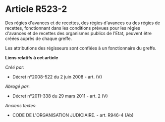 # Article R523-2

Des régies d'avances et de recettes, des régies d'avances ou des régies de recettes, fonctionnant dans les conditions prévues
pour les régies d'avances et de recettes des organismes publics de l'Etat, peuvent être créées auprès de chaque greffe.

Les attributions des régisseurs sont confiées à un fonctionnaire du greffe.

**Liens relatifs à cet article**

_Créé par_:

  - Décret n°2008-522 du 2 juin 2008 - art. (V)

_Abrogé par_:

  - Décret n°2011-338 du 29 mars 2011 - art. 2 (V)

_Anciens textes_:

  - CODE DE L'ORGANISATION JUDICIAIRE. - art. R946-4 (Ab)
